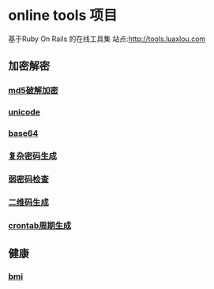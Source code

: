 # online tools 项目
基于Ruby On Rails 的在线工具集
站点:http://tools.luaxlou.com

## 加密解密
### [md5破解加密](http://tools.luaxlou.com/md5)
### [unicode](http://tools.luaxlou.com/unicode)
### [base64](http://tools.luaxlou.com/base64)
### [复杂密码生成](http://tools.luaxlou.com/password)
### [弱密码检查](http://tools.luaxlou.com/weekpassword)
### [二维码生成](http://tools.luaxlou.com/qrcode)
### [crontab周期生成](http://tools.luaxlou.com/crontab)
## 健康
### [bmi](http://tools.luaxlou.com/bmi)
